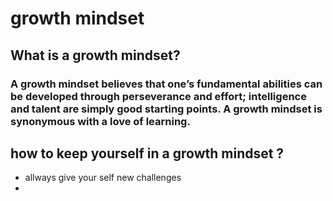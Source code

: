 # growth mindset
## What is a growth mindset?
### A growth mindset believes that one’s fundamental abilities can be developed through perseverance and effort; intelligence and talent are simply good starting points. A growth mindset is synonymous with a love of learning.
## how to keep yourself in a growth mindset ?
- allways give your self  new challenges
- 
